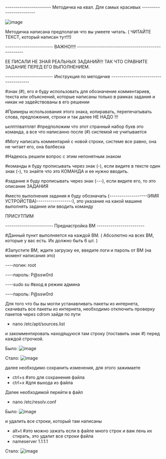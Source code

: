 ----------------------- Методичка на квал. Для самых красивых ------------------------

![image](https://github.com/user-attachments/assets/e9b2eb1c-568a-46a3-ac47-1cf0f7f5ce1b)


Методичка написана предполагая что вы умеете читать. ( ЧИТАЙТЕ ТЕКСТ, который написан тут!!!)

------------------------ ВАЖНО!!!! ---------------------------------------------------

ЕЕ ПИСАЛИ НЕ ЗНАЯ РЕАЛЬНЫХ ЗАДАНИЙ!!! ТАК ЧТО СРАВНИТЕ ЗАДАНИЕ ПЕРЕД ЕГО ВЫПОЛНЕНИЕМ.

------------------------ Инструкция по методичке -------------------------------------

#знак (#), его я буду использовать для обозначение комментариев, текста или объяснений,
которые написаны только в рамках задания и никак не задействованы в его решении

#Примеры использования этого знака, копиравать, перепечатывать слова, предложения, строки и так далее НЕ НАДО !!!

ьклптлватплвт #предположим что этот странный набор букв это команда, а все что написанно после (#) системой не учитывается

#Могу написать комментарий с новой строки, системе все равно, она не читает его, она балбеска

#Надеюсь решили вопрос с этим непонятным знаком 

#команды я буду прописывать через знак (-), если видите в тексте один знак (-), то знайте что это КОМАНДА и ее нужно вводить.

#задание я буду прописывать через знак (---), если видите его, то это описание ЗАДАНИЯ

#место выполнения задания я буду обозначать (-------------------(ИМЯ УСТРОЙСТВА)------------------), это указание на какой машине выполнять задание или вводить команду

ПРИСУТПИМ

------------------------ Преднастройка ВМ ------------------------

#Данный пункт выполняется на каждой ВМ. ( Абсолютно на всех ВМ, которые у вас есть. Их должно быть 6 шт. )

#Запустите ВМ, ждите загрузку ее, введите логи и пароль от ВМ (на момент написания это)

----логин: root

----пароль: P@ssw0rd

----sudo su  #вход в режим админа

----пароль: P@ssw0rd

Для того что бы вы могли устанавливать пакеты из интернета, скачивать все пакеты из интернета, необходимо отключить проверку пакетов через cdrom зайдя по пути

- nano /etc/apt/sources.list

и закомментировать находящуюся там строку (поставить знак #) перед каждой строчкой.

Было: ![image](https://github.com/user-attachments/assets/07147a31-418d-4d9c-b012-b54e40d68ac4)

Стало: ![image](https://github.com/user-attachments/assets/9fc5e769-7d3e-45c9-b7fa-a9f76d72d374)

далее необходимо сохранить изменения, для этого зажимаете 

- ctrl+s #это для сохранения файла
- ctrl+x #для выхода из файла

Далее необходимой перейти в файл

- nano /etc/resolv.conf

Было: ![image](https://github.com/user-attachments/assets/474f7d94-6662-4ebb-b6d5-38af478f5a36)

и удалить все строки, который там написаны 

- alt+t #это можно зажать если в файле много строк и вам лень их стирать, это удалит все строки файла
- nameserver 1.1.1.1

Стало: ![image](https://github.com/user-attachments/assets/b750accb-0c55-4c45-b9f4-c99a9dc7106b)






